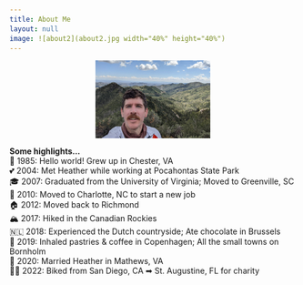 ```yaml
---
title: About Me
layout: null
image: ![about2](about2.jpg width="40%" height="40%")
---
```


<p align="center">
  <img align="center" width="40%" height="40%" src="images/about2.jpg">
</p>

**Some highlights...** \
👶 1985: Hello world! Grew up in Chester, VA \
💕 2004: Met Heather while working at Pocahontas State Park \
🎓 2007: Graduated from the University of Virginia; Moved to Greenville, SC \
🚐 2010: Moved to Charlotte, NC to start a new job \
🏠 2012: Moved back to Richmond \
🏔️ 2017: Hiked in the Canadian Rockies \
🇳🇱 2018: Experienced the Dutch countryside; Ate chocolate in Brussels \
🥐 2019: Inhaled pastries & coffee in Copenhagen; All the small towns on Bornholm \
💍 2020: Married Heather in Mathews, VA \
🚴‍♂️ 2022: Biked from San Diego, CA ➡ St. Augustine, FL for charity
